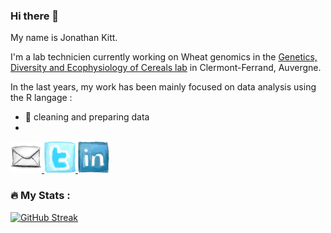 ### Hi there 👋

My name is Jonathan Kitt.

I'm a lab technicien currently working on Wheat genomics in the [Genetics, Diversity and Ecophysiology of Cereals lab](https://eng-umr1095.clermont.hub.inrae.fr/) in Clermont-Ferrand, Auvergne.

In the last years, my work has been mainly focused on data analysis using the R langage : 

* 🧹 cleaning and preparing data
* 

<a href="mailto:jonathan.kitt@protonmail.com">
  <img height="50" src="https://github.com/KittJonathan/KittJonathan/blob/main/images/66747_email_icon.png"/>
</a>
<a href="https://twitter.com/KittJonathan">
  <img height="50" src="https://github.com/KittJonathan/KittJonathan/blob/main/images/56285_twitter_icon.png"/>
</a>
<a href="https://www.linkedin.com/in/jonathan-kitt-aa57751a3/">
  <img height="50" src="https://github.com/KittJonathan/KittJonathan/blob/main/images/56279_linkedin_icon.png"/>
</a>


<!--
**KittJonathan/KittJonathan** is a ✨ _special_ ✨ repository because its `README.md` (this file) appears on your GitHub profile.

Here are some ideas to get you started:

- 🔭 I’m currently working on ...
- 🌱 I’m currently learning ...
- 👯 I’m looking to collaborate on ...
- 🤔 I’m looking for help with ...
- 💬 Ask me about ...
- 📫 How to reach me: ...
- 😄 Pronouns: ...
- ⚡ Fun fact: ...
-->

### :fire: My Stats :

[![GitHub Streak](http://github-readme-streak-stats.herokuapp.com?user=KittJonathan&theme=dark&background=000000)](https://git.io/streak-stats)

<!--
# [![My GitHub stats](https://github-readme-stats.vercel.app/api?username=KittJonathan&theme=dark&show_icons=TRUE)](https://github.com/KittJonathan/github-readme-stats)
-->
